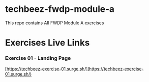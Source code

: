 # techbeez-fwdp-module-a

This repo contains All FWDP Module A exercises

# Exercises Live Links

### Exercise 01 - Landing Page

[https://techbeez-exercise-01.surge.sh/](https://techbeez-exercise-01.surge.sh/)
